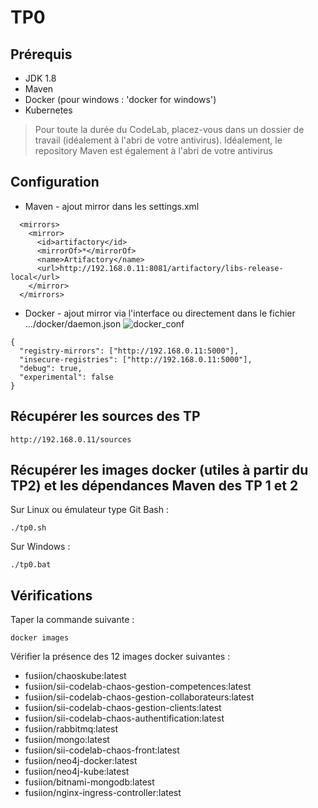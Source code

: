 # TP0

## Prérequis

* JDK 1.8
* Maven
* Docker (pour windows : 'docker for windows')
* Kubernetes

> Pour toute la durée du CodeLab, placez-vous dans un dossier de travail (idéalement à l'abri de votre antivirus). Idéalement, le repository Maven est également à l'abri de votre antivirus

## Configuration

* Maven - ajout mirror dans les settings.xml
```
  <mirrors>
    <mirror>
      <id>artifactory</id>
      <mirrorOf>*</mirrorOf>
      <name>Artifactory</name>
      <url>http://192.168.0.11:8081/artifactory/libs-release-local</url>
    </mirror>
  </mirrors>
```

* Docker - ajout mirror via l'interface ou directement dans le fichier .../docker/daemon.json
![docker_conf](docker_conf.PNG)
```
{
  "registry-mirrors": ["http://192.168.0.11:5000"],
  "insecure-registries": ["http://192.168.0.11:5000"],
  "debug": true,
  "experimental": false
}
```

## Récupérer les sources des TP

```shell
http://192.168.0.11/sources
```

## Récupérer les images docker (utiles à partir du TP2) et les dépendances Maven des TP 1 et 2

Sur Linux ou émulateur type Git Bash :

```shell
./tp0.sh
```

Sur Windows :

```shell
./tp0.bat
```

## Vérifications

Taper la commande suivante :

```shell
docker images
```

Vérifier la présence des 12 images docker suivantes :

* fusiion/chaoskube:latest
* fusiion/sii-codelab-chaos-gestion-competences:latest
* fusiion/sii-codelab-chaos-gestion-collaborateurs:latest
* fusiion/sii-codelab-chaos-gestion-clients:latest
* fusiion/sii-codelab-chaos-authentification:latest
* fusiion/rabbitmq:latest
* fusiion/mongo:latest
* fusiion/sii-codelab-chaos-front:latest
* fusiion/neo4j-docker:latest
* fusiion/neo4j-kube:latest
* fusiion/bitnami-mongodb:latest
* fusiion/nginx-ingress-controller:latest